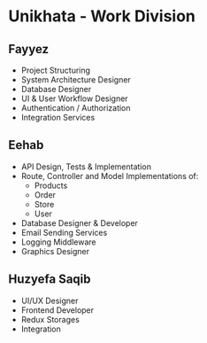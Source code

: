 # Unikhata - Work Division

## Fayyez
- Project Structuring
- System Architecture Designer
- Database Designer  
- UI & User Workflow Designer
- Authentication / Authorization  
- Integration Services

## Eehab
- API Design, Tests & Implementation
- Route, Controller and Model Implementations of:  
  - Products
  - Order  
  - Store  
  - User    
- Database Designer & Developer  
- Email Sending Services
- Logging Middleware
- Graphics Designer

## Huzyefa Saqib
- UI/UX Designer
- Frontend Developer
- Redux Storages
- Integration